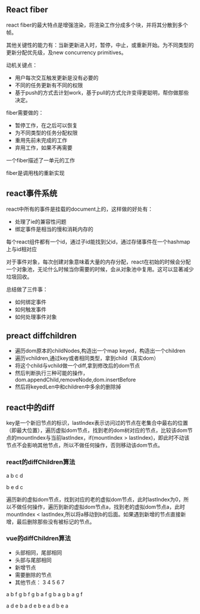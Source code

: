 ## React fiber ##

react fiber的最大特点是增强渲染，将渲染工作分成多个块，并将其分散到多个帧。

其他关键性的能力有：当新更新进入时，暂停，中止，或重新开始。为不同类型的更新分配优先级，及new concurrency primitives。

动机关键点：

- 用户每次交互触发更新是没有必要的
- 不同的任务更新有不同的权限
- 基于push的方式去计划work，基于pull的方式允许变得更聪明，帮你做那些决定。


fiber需要做的：

- 暂停工作，在之后可以恢复
- 为不同类型的任务分配权限
- 重用先前未完成的工作
- 弃用工作，如果不再需要

一个fiber描述了一单元的工作


fiber是调用栈的重新实现

## react事件系统 ##

react中所有的事件是挂载的document上的，这样做的好处有：

- 处理了ie的兼容性问题
- 绑定事件是相当的慢和消耗内存的

每个react组件都有一个id，通过子id能找到父id，通过存储事件在一个hashmap上与id相对应

对于事件对象，每次创建对象意味着大量的内存分配，react在初始的时候会分配一个对象池，无论什么时候当你需要的时候，会从对象池中复用。这可以显著减少垃圾回收。

总结做了三件事：

- 如何绑定事件
- 如何触发事件
- 如何处理事件对象


## preact diffchildren ##

- 遍历dom原本的childNodes,构造出一个map keyed，构造出一个children
- 遍历vchildren,通过key或者相同类型，拿到child（真实dom）
- 将这个child与vchild做一个diff,拿到修改后的dom节点
- 然后判断执行三种可能的操作，dom.appendChild,removeNode,dom.insertBefore
- 然后将keyedLen中和children中多余的删除掉


## react中的diff ##

key是一个新旧节点的标识，lastIndex表示访问过的节点在老集合中最右的位置（即最大位置），遍历虚拟dom节点，找到老的dom树对应的节点，比较该dom节点的mountIndex与当前lastIndex，if(mountIndex > lastIndex)，即此时不动该节点不会影响其他节点，所以不做任何操作，否则移动该dom节点。

### react的diffChildren算法 ###

a   b   c    d

b   e    d   c

遍历新的虚拟dom节点，找到对应的老的虚拟dom节点，此时lastIndex为0，所以不做任何操作，遍历到新的虚拟dom节点a，找到老的虚拟dom节点a，此时mountIndex < lastIndex,所以将a移动到b的后面。如果遇到新增的节点直接新增，最后删除那些没有被标记的节点。



### vue的diffChildren算法 ###

- 头部相同，尾部相同
- 头部与尾部相同
- 新增节点
- 需要删除的节点
- 其他节点： 3  4  5  6  7

a b f  g
                b   f   g     b   a   f   g     b  a  g
b a g  f


a  d   e
                b   a   d   e       b   e   a   d
b  e   a